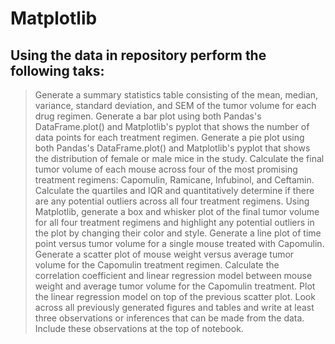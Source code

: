 # Matplotlib


Using the data in repository perform the following taks:
----------------------------------------------------------

> Generate a summary statistics table consisting of the mean, median, variance, standard deviation, and SEM of the tumor volume for each drug regimen.
> Generate a bar plot using both Pandas's DataFrame.plot() and Matplotlib's pyplot that shows the number of data points for each treatment regimen.
> Generate a pie plot using both Pandas's DataFrame.plot() and Matplotlib's pyplot that shows the distribution of female or male mice in the study.
> Calculate the final tumor volume of each mouse across four of the most promising treatment regimens: Capomulin, Ramicane, Infubinol, and Ceftamin. Calculate the quartiles and IQR and quantitatively determine if there are any potential outliers across all four treatment regimens.
> Using Matplotlib, generate a box and whisker plot of the final tumor volume for all four treatment regimens and highlight any potential outliers in the plot by changing their color and style.
> Generate a line plot of time point versus tumor volume for a single mouse treated with Capomulin.
> Generate a scatter plot of mouse weight versus average tumor volume for the Capomulin treatment regimen.
> Calculate the correlation coefficient and linear regression model between mouse weight and average tumor volume for the Capomulin treatment. Plot the linear regression model on top of the previous scatter plot.
> Look across all previously generated figures and tables and write at least three observations or inferences that can be made from the data. Include these observations at the top of notebook.
